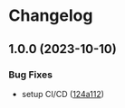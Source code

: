 # Changelog

## 1.0.0 (2023-10-10)


### Bug Fixes

* setup CI/CD ([124a112](https://github.com/liblaf/tetgen/commit/124a11293e3786cc905bf574acd9fbed2f3de19b))
